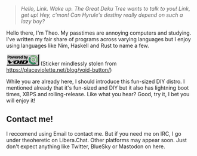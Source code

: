 > *Hello, Link. Wake up. The Great Deku Tree wants to talk to you! Link, get up! Hey, c'mon! Can Hyrule's destiny really depend on such a lazy boy?*

Hello there, I'm Theo. My passtimes are annoying computers and studying. I've written my fair share of programs across varying languages but I enjoy
using languages like Nim, Haskell and Rust to name a few.

[![Powered by Void Linux](buttons/void-button-anim.gif)](https://voidlinux.org/)
(Sticker mindlessly stolen from https://placeviolette.net/blog/void-button/)

While you are already here, I should introduce this fun-sized DIY distro. I mentioned already that it's fun-sized and DIY but it also has lightning
boot times, XBPS and rolling-release. Like what you hear? Good, try it, I bet you will enjoy it!

## Contact me!

I reccomend using Email to contact me. But if you need me on IRC, I go under theoheretic on Libera.Chat.
Other platforms may appear soon. Just don't expect anything like Twitter, BlueSky or Mastodon on here.
